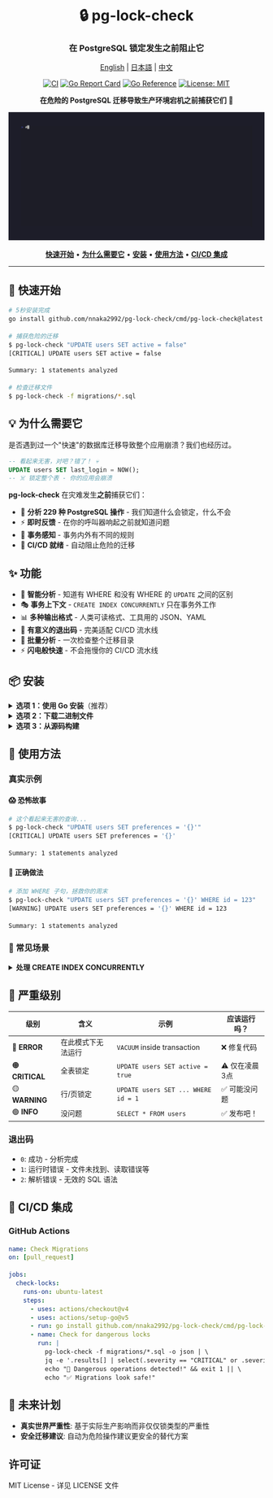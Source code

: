 <div align="center">

# 🔒 pg-lock-check

### 在 PostgreSQL 锁定发生之前阻止它

[English](README.md) | [日本語](README.ja.md) | [中文](README.zh.md)

[![CI](https://github.com/nnaka2992/pg-lock-check/actions/workflows/ci.yml/badge.svg)](https://github.com/nnaka2992/pg-lock-check/actions/workflows/ci.yml)
[![Go Report Card](https://goreportcard.com/badge/github.com/nnaka2992/pg-lock-check)](https://goreportcard.com/report/github.com/nnaka2992/pg-lock-check)
[![Go Reference](https://pkg.go.dev/badge/github.com/nnaka2992/pg-lock-check.svg)](https://pkg.go.dev/github.com/nnaka2992/pg-lock-check)
[![License: MIT](https://img.shields.io/badge/License-MIT-yellow.svg)](https://opensource.org/licenses/MIT)

**在危险的 PostgreSQL 迁移导致生产环境宕机之前捕获它们** 🚨

![pg-lock-check demo](docs/assets/demo.gif)

[**快速开始**](#-快速开始) • [**为什么需要它**](#-为什么需要它) • [**安装**](#-安装) • [**使用方法**](#-使用方法) • [**CI/CD 集成**](#-cicd-集成)

</div>

---

## 🚀 快速开始

```bash
# 5秒安装完成
go install github.com/nnaka2992/pg-lock-check/cmd/pg-lock-check@latest

# 捕获危险的迁移
$ pg-lock-check "UPDATE users SET active = false"
[CRITICAL] UPDATE users SET active = false

Summary: 1 statements analyzed

# 检查迁移文件
$ pg-lock-check -f migrations/*.sql
```

## 💡 为什么需要它

是否遇到过一个"快速"的数据库迁移导致整个应用崩溃？我们也经历过。

```sql
-- 看起来无害，对吧？错了！ 💀
UPDATE users SET last_login = NOW();
-- ☠️ 锁定整个表 - 你的应用会崩溃
```

**pg-lock-check** 在灾难发生**之前**捕获它们：

- 🎯 **分析 229 种 PostgreSQL 操作** - 我们知道什么会锁定，什么不会
- ⚡ **即时反馈** - 在你的呼叫器响起之前就知道问题
- 🔄 **事务感知** - 事务内外有不同的规则
- 🚦 **CI/CD 就绪** - 自动阻止危险的迁移

## ✨ 功能

- 🧠 **智能分析** - 知道有 WHERE 和没有 WHERE 的 `UPDATE` 之间的区别
- 🎭 **事务上下文** - `CREATE INDEX CONCURRENTLY` 只在事务外工作
- 📊 **多种输出格式** - 人类可读格式、工具用的 JSON、YAML
- 🚪 **有意义的退出码** - 完美适配 CI/CD 流水线
- 📁 **批量分析** - 一次检查整个迁移目录
- ⚡ **闪电般快速** - 不会拖慢你的 CI/CD 流水线

## 📦 安装

<details>
<summary><b>选项 1：使用 Go 安装</b>（推荐）</summary>

```bash
go install github.com/nnaka2992/pg-lock-check/cmd/pg-lock-check@latest
```
</details>

<details>
<summary><b>选项 2：下载二进制文件</b></summary>

从[发布页面](https://github.com/nnaka2992/pg-lock-check/releases)获取最新版本。

</details>

<details>
<summary><b>选项 3：从源码构建</b></summary>

```bash
git clone https://github.com/nnaka2992/pg-lock-check.git
cd pg-lock-check
go build -o pg-lock-check ./cmd/pg-lock-check
```
</details>

## 🎯 使用方法

### 真实示例

#### 😱 恐怖故事
```bash
# 这个看起来无害的查询...
$ pg-lock-check "UPDATE users SET preferences = '{}'"
[CRITICAL] UPDATE users SET preferences = '{}'

Summary: 1 statements analyzed
```

#### 🎉 正确做法
```bash
# 添加 WHERE 子句，拯救你的周末
$ pg-lock-check "UPDATE users SET preferences = '{}' WHERE id = 123"
[WARNING] UPDATE users SET preferences = '{}' WHERE id = 123

Summary: 1 statements analyzed
```

### 🔧 常见场景

<details>
<summary><b>处理 CREATE INDEX CONCURRENTLY</b></summary>

```bash
# ❌ 在事务内 - 失败
$ pg-lock-check "CREATE INDEX CONCURRENTLY idx_users_email ON users(email)"
[ERROR] CREATE INDEX CONCURRENTLY idx_users_email ON users(email)

Summary: 1 statements analyzed

# ✅ 在事务外 - 正常工作
$ pg-lock-check --no-transaction "CREATE INDEX CONCURRENTLY idx_users_email ON users(email)"
[WARNING] CREATE INDEX CONCURRENTLY idx_users_email ON users(email)

Summary: 1 statements analyzed
```
</details>

## 🚦 严重级别

| 级别 | 含义 | 示例 | 应该运行吗？ |
|------|------|------|------------|
| 🔴 **ERROR** | 在此模式下无法运行 | `VACUUM` inside transaction | ❌ 修复代码 |
| 🟠 **CRITICAL** | 全表锁定 | `UPDATE users SET active = true` | ⚠️ 仅在凌晨3点 |
| 🟡 **WARNING** | 行/页锁定 | `UPDATE users SET ... WHERE id = 1` | ✅ 可能没问题 |
| 🟢 **INFO** | 没问题 | `SELECT * FROM users` | ✅ 发布吧！ |

### 退出码

- `0`: 成功 - 分析完成
- `1`: 运行时错误 - 文件未找到、读取错误等
- `2`: 解析错误 - 无效的 SQL 语法

## 🚀 CI/CD 集成

### GitHub Actions
```yaml
name: Check Migrations
on: [pull_request]

jobs:
  check-locks:
    runs-on: ubuntu-latest
    steps:
      - uses: actions/checkout@v4
      - uses: actions/setup-go@v5
      - run: go install github.com/nnaka2992/pg-lock-check/cmd/pg-lock-check@latest
      - name: Check for dangerous locks
        run: |
          pg-lock-check -f migrations/*.sql -o json | \
          jq -e '.results[] | select(.severity == "CRITICAL" or .severity == "ERROR")' && \
          echo "🚨 Dangerous operations detected!" && exit 1 || \
          echo "✅ Migrations look safe!"
```

## 🔮 未来计划

- **真实世界严重性**: 基于实际生产影响而非仅仅锁类型的严重性
- **安全迁移建议**: 自动为危险操作建议更安全的替代方案

## 许可证

MIT License - 详见 LICENSE 文件